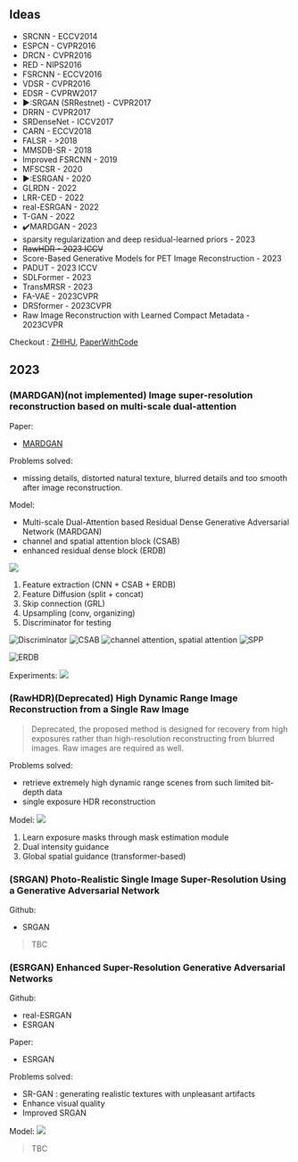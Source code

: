 
## Ideas
- SRCNN - ECCV2014
- ESPCN - CVPR2016
- DRCN - CVPR2016
- RED - NIPS2016
- FSRCNN - ECCV2016
- VDSR - CVPR2016
- EDSR - CVPRW2017
- ▶️:SRGAN (SRRestnet) - CVPR2017
- DRRN - CVPR2017
- SRDenseNet - ICCV2017
- CARN - ECCV2018
- FALSR - >2018
- MMSDB-SR - 2018
- Improved FSRCNN - 2019
- MFSCSR - 2020
- ▶️:ESRGAN - 2020
- GLRDN - 2022
- LRR-CED - 2022
- real-ESRGAN - 2022
- T-GAN - 2022
- ✔️MARDGAN - 2023
- sparsity regularization and deep residual-learned priors - 2023
- ~~RawHDR - 2023 ICCV~~
- Score-Based Generative Models for PET Image Reconstruction - 2023
- PADUT - 2023 ICCV
- SDLFormer - 2023
- TransMRSR - 2023
- FA-VAE - 2023CVPR
- DRSformer - 2023CVPR
- Raw Image Reconstruction with Learned Compact Metadata - 2023CVPR


Checkout : [ZHIHU](https://zhuanlan.zhihu.com/p/263008440), [PaperWithCode](https://paperswithcode.com/task/image-reconstruction/latest)


## 2023
### (MARDGAN)(not implemented) Image super-resolution reconstruction based on multi-scale dual-attention

Paper:
- [MARDGAN](https://www.tandfonline.com/doi/full/10.1080/09540091.2023.2182487)

Problems solved: 
- missing details, distorted natural texture, blurred details and too smooth after image reconstruction.

Model:
- Multi-scale Dual-Attention based Residual Dense Generative Adversarial Network (MARDGAN)
- channel and spatial attention block (CSAB)
- enhanced residual dense block (ERDB) 

![](https://www.tandfonline.com/cms/asset/b90766fc-2220-47c1-a822-7e04f1801c57/ccos_a_2182487_f0001_oc.jpg)

1. Feature extraction (CNN + CSAB + ERDB)
2. Feature Diffusion (split + concat)
3. Skip connection (GRL)
4. Upsampling (conv, organizing)
5. Discriminator for testing


![Discriminator](https://www.tandfonline.com/cms/asset/6befdf16-f013-40ce-ae77-832b5869ed7f/ccos_a_2182487_f0002_oc.jpg)
![CSAB](https://www.tandfonline.com/cms/asset/fcb4012c-4e82-42df-abe2-ee606eee342c/ccos_a_2182487_f0003_oc.jpg)
![channel attention, spatial attention](https://www.tandfonline.com/cms/asset/bdbdf5f5-26bc-44a9-8a9b-e4c635509df8/ccos_a_2182487_f0004_oc.jpg)
![SPP](https://www.tandfonline.com/cms/asset/17a63f9b-ea86-467b-b5f5-f90583225e3d/ccos_a_2182487_f0005_oc.jpg)

![ERDB](https://www.tandfonline.com/cms/asset/0b7a7375-5631-4034-9ec4-1acb738b9945/ccos_a_2182487_f0006_oc.jpg)

Experiments:
![](https://www.tandfonline.com/cms/asset/759fda33-8d93-4432-b1a4-4bcc7268b32c/ccos_a_2182487_f0012_oc.jpg)



### (RawHDR)(Deprecated) High Dynamic Range Image Reconstruction from a Single Raw Image

> Deprecated, the proposed method is designed for recovery from high exposures rather than high-resolution reconstructing from blurred images. Raw images are required as well. 

Problems solved:
- retrieve extremely high dynamic range scenes from such limited bit-depth data
- single exposure HDR reconstruction

Model:
![](https://qv6rfojn7rl.feishu.cn/docx/YbmOdbzpCoFN2ixAlLxcUzven4e#KUiPdxnGIojhyDxV8fociRKSnNg)

1. Learn exposure masks through mask estimation module
2. Dual intensity guidance
3. Global spatial guidance (transformer-based)



### (SRGAN) Photo-Realistic Single Image Super-Resolution Using a Generative Adversarial Network

Github:
- SRGAN

> TBC



### (ESRGAN) Enhanced Super-Resolution Generative Adversarial Networks

Github: 
- real-ESRGAN
- ESRGAN

Paper:
- ESRGAN

Problems solved:
- SR-GAN : generating realistic textures with unpleasant artifacts
- Enhance visual quality
- Improved SRGAN

Model:
![](https://esrgan.readthedocs.io/en/latest/_images/architecture.png)

> TBC



